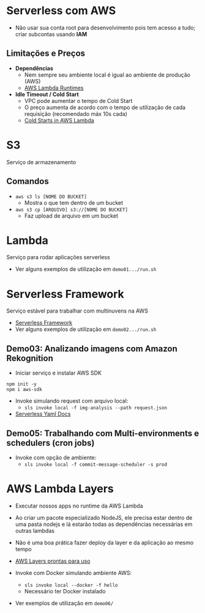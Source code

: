 # Serverless com AWS

- Não usar sua conta root para desenvolvimento pois tem acesso a tudo; criar subcontas usando **IAM**

## Limitações e Preços

- **Dependências**
  - Nem sempre seu ambiente local é igual ao ambiente de produção (AWS)
  - [AWS Lambda Runtimes](https://docs.aws.amazon.com/lambda/latest/dg/lambda-runtimes.html)
- **Idle Timeout / Cold Start**
  - VPC pode aumentar o tempo de Cold Start
  - O preço aumenta de acordo com o tempo de utilização de cada requisição (recomendado máx 10s cada)
  - [Cold Starts in AWS Lambda](https://mikhail.io/serverless/coldstarts/aws/)

# S3

Serviço de armazenamento

## Comandos

- `aws s3 ls [NOME DO BUCKET]`
  - Mostra o que tem dentro de um bucket
- `aws s3 cp [ARQUIVO] s3://[NOME DO BUCKET]`
  - Faz upload de arquivo em um bucket

# Lambda

Serviço para rodar aplicações serverless

- Ver alguns exemplos de utilização em `demo01.../run.sh`

# Serverless Framework

Serviço estável para trabalhar com multinuvens na AWS

- [Serverless Framework](https://www.serverless.com/)
- Ver alguns exemplos de utilização em `demo02.../run.sh`

## Demo03: Analizando imagens com Amazon Rekognition

- Iniciar serviço e instalar AWS SDK

```(bash)
npm init -y
npm i aws-sdk
```

- Invoke simulando request com arquivo local:
  - `sls invoke local -f img-analysis --path request.json`
- [Serverless Yaml Docs](https://www.serverless.com/framework/docs/providers/aws/guide/serverless.yml/)

## Demo05: Trabalhando com Multi-environments e schedulers (cron jobs)

- Invoke com opção de ambiente:
  - `sls invoke local -f commit-message-scheduler -s prod`

# AWS Lambda Layers

- Executar nossos apps no runtime da AWS Lambda
- Ao criar um pacote especializado NodeJS, ele precisa estar dentro de uma pasta nodejs e lá estarão todas as dependências necessárias em outras lambdas
- Não é uma boa prática fazer deploy da layer e da aplicação ao mesmo tempo
- [AWS Layers prontas para uso](https://github.com/mthenw/awesome-layers)

- Invoke com Docker simulando ambiente AWS:
  - `sls invoke local --docker -f hello`
  - Necessário ter Docker instalado
- Ver exemplos de utilização em `demo06/`
